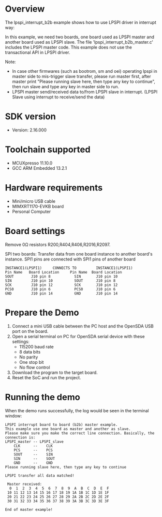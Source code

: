 Overview
========
The lpspi_interrupt_b2b example shows how to use LPSPI driver in interrupt way:

In this example, we need two boards, one board used as LPSPI master and another board used as LPSPI slave.
The file 'lpspi_interrupt_b2b_master.c' includes the LPSPI master code.
This example does not use the transactional API in LPSPI driver.

Note:
  - In case other firmwares (such as bootrom, sm and oei) operating lpspi in master side to mis-trigger slave transfer, please run master first, after master print "Please running slave here, then type any key to continue", then run slave and type any key in master side to run.
  - LPSPI master send/received data to/from LPSPI slave in interrupt. (LPSPI Slave using interrupt to receive/send the data)



SDK version
===========
- Version: 2.16.000

Toolchain supported
===================
- MCUXpresso  11.10.0
- GCC ARM Embedded  13.2.1

Hardware requirements
=====================
- Mini/micro USB cable
- MIMXRT1170-EVKB board
- Personal Computer

Board settings
==============
Remove 0Ω resistors R200,R404,R406,R2016,R2097.

SPI two boards:
Transfer data from one board instance to another board's instance.
SPI1 pins are connected with SPI1 pins of another board
~~~~~~~~~~~~~~~~~~~~~~~~~~~~~~~~~~~~~~~~~~~~~~~~~~~~~~
INSTANCE1(LPSPI1)     CONNECTS TO         INSTANCE1(LPSPI1)
Pin Name   Board Location     Pin Name  Board Location
SOUT        J10 pin 8           SIN       J10 pin 10
SIN         J10 pin 10          SOUT      J10 pin 8
SCK         J10 pin 12          SCK       J10 pin 12
PCS0        J10 pin 6           PCS0      J10 pin 6 
GND         J10 pin 14          GND       J10 pin 14
~~~~~~~~~~~~~~~~~~~~~~~~~~~~~~~~~~~~~~~~~~~~~~~~~~~~~~

Prepare the Demo
================
1.  Connect a mini USB cable between the PC host and the OpenSDA USB port on the board.
2.  Open a serial terminal on PC for OpenSDA serial device with these settings:
    - 115200 baud rate
    - 8 data bits
    - No parity
    - One stop bit
    - No flow control
3.  Download the program to the target board.
4.  Reset the SoC and run the project.


Running the demo
================
When the demo runs successfully, the log would be seen in the terminal window:
~~~~~~~~~~~~~~~~~~~~~~~~~~~~~~~~~~~~~~~~~~~~~~~~~~~~~~~~~~~~~~~~~~~~~~~~~~~~~~~~~~~~
LPSPI interrupt board to board (b2b) master example.
This example use one board as master and another as slave.
Please make sure you make the correct line connection. Basically, the connection is:
LPSPI_master -- LPSPI_slave
    CLK      --    CLK
    PCS      --    PCS
    SOUT     --    SIN
    SIN      --    SOUT
    GND      --    GND
Please running slave here, then type any key to continue

LPSPI transfer all data matched!

 Master received:
  0  1  2  3  4  5  6  7  8  9  A  B  C  D  E  F
 10 11 12 13 14 15 16 17 18 19 1A 1B 1C 1D 1E 1F
 20 21 22 23 24 25 26 27 28 29 2A 2B 2C 2D 2E 2F
 30 31 32 33 34 35 36 37 38 39 3A 3B 3C 3D 3E 3F

End of master example!
~~~~~~~~~~~~~~~~~~~~~~~~~~~~~~~~~~~~~~~~~~~~~~~~~~~~~~~~~~~~~~~~~~~~~~~~~~~~~~~~~~~~~

